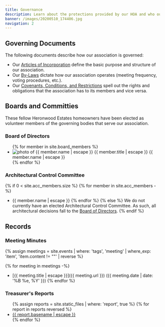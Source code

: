 ```yaml
---
title: Governance
description: Learn about the protections provided by our HOA and who our volunteers are.
banner: /images/20200510_174406.jpg
navigation: 2
---
```


## Governing Documents

The following documents describe how our association is governed:

* Our [Articles of Incorporation](governance/articles-of-incorporation.md) define the basic purpose and structure of our association.
* Our [By-Laws](governance/by-laws.md) dictate how our association operates (meeting frequency, voting procedures, etc.).
* Our [Covenants, Conditions, and Restrictions](governance/covenants-conditions-and-restrictions.md) spell out the rights and obligations that the association has to its members and vice versa.

## Boards and Committies

These fellow Heronwood Estates homeowners have been elected as volunteer members of the governing bodies that serve our association.

### Board of Directors

<ul class="profiles">
{% for member in site.board_members %}
  <li>
    <img src="{{ member.photo | escape }}" alt="photo of {{ member.name | escape }}" />
    <span class="title">{{ member.title | escape }}</span>
    <span class="name">{{ member.name | escape }}</span>
  </li>
{% endfor %}
</ul>

### Architectural Control Committee

{% if 0 < site.acc_members.size %}
  {% for member in site.acc_members -%}
* {{ member.name | escape }}
  {% endfor %}
{% else %}
We do not currently have an elected Architectural Control Committee. As such, all architectural decisions fall to the [Board of Directors](#board-of-directors).
{% endif %}

## Records

### Meeting Minutes

{% assign meetings = site.events | where: 'tags', 'meeting' | where_exp: 'item', 'item.content != ""' | reverse %}

{% for meeting in meetings -%}
* [{{ meeting.title | escape }}]({{ meeting.url }}) ({{ meeting.date | date: '%B %e, %Y' }})
{% endfor %}

### Treasurer's Reports

<ul class="reports">
{% assign reports = site.static_files | where: 'report', true %}
{% for report in reports reversed %}
  <li><a href="{{ report.path | escape }}">{{ report.basename | escape }}</a></li>
{% endfor %}
</ul>